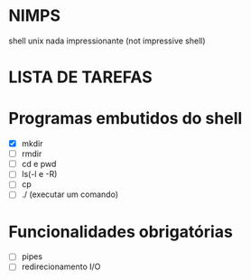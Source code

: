 # NIMPS
shell unix nada impressionante (not impressive shell)

# LISTA DE TAREFAS
# Programas embutidos do shell
   - [x] mkdir
   - [ ] rmdir
   - [ ] cd e pwd
   - [ ] ls(-l e -R)
   - [ ] cp
   - [ ] ./ (executar um comando)
# Funcionalidades obrigatórias
   - [ ] pipes
   - [ ] redirecionamento I/O
